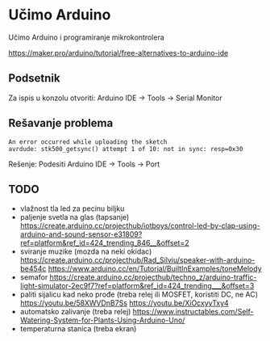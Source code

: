 # Učimo Arduino

Učimo Arduino i programiranje mikrokontrolera

https://maker.pro/arduino/tutorial/free-alternatives-to-arduino-ide

## Podsetnik

Za ispis u konzolu otvoriti: Arduino IDE -> Tools -> Serial Monitor

## Rešavanje problema

```
An error occurred while uploading the sketch
avrdude: stk500_getsync() attempt 1 of 10: not in sync: resp=0x30
```

Rešenje: Podesiti Arduino IDE -> Tools -> Port

## TODO

- vlažnost tla led za pecinu biljku 
- paljenje svetla na glas (tapsanje) 
  https://create.arduino.cc/projecthub/iotboys/control-led-by-clap-using-arduino-and-sound-sensor-e31809?ref=platform&ref_id=424_trending_846__&offset=2
- sviranje muzike (mozda na neki okidac)
  https://create.arduino.cc/projecthub/Rad_Silviu/speaker-with-arduino-be454c
  https://www.arduino.cc/en/Tutorial/BuiltInExamples/toneMelody
- semafor 
  https://create.arduino.cc/projecthub/techno_z/arduino-traffic-light-simulator-2ec9f7?ref=platform&ref_id=424_trending___&offset=3
- paliti sijalicu kad neko prođe (treba relej ili MOSFET, koristiti DC, ne AC)
  https://youtu.be/58XWVDnB7Ss
  https://youtu.be/XiOcxyyTxy4
- automatsko zalivanje (treba relej)
  https://www.instructables.com/Self-Watering-System-for-Plants-Using-Arduino-Uno/
- temperaturna stanica (treba ekran)